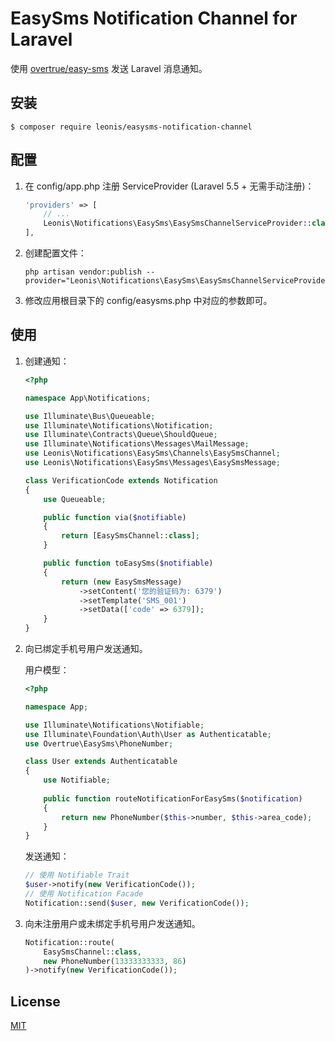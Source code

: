 # EasySms Notification Channel for Laravel

使用 [overtrue/easy-sms](https://github.com/overtrue/easy-sms) 发送 Laravel 消息通知。

## 安装

```shell
$ composer require leonis/easysms-notification-channel
```

## 配置

1. 在 config/app.php 注册 ServiceProvider (Laravel 5.5 + 无需手动注册)：

    ```php
    'providers' => [
        // ...
        Leonis\Notifications\EasySms\EasySmsChannelServiceProvider::class,
    ],
    ```

2. 创建配置文件：

    ```shell
    php artisan vendor:publish --provider="Leonis\Notifications\EasySms\EasySmsChannelServiceProvider"
    ```
    
3. 修改应用根目录下的 config/easysms.php 中对应的参数即可。

## 使用

1. 创建通知：

    ```php
    <?php

    namespace App\Notifications;

    use Illuminate\Bus\Queueable;
    use Illuminate\Notifications\Notification;
    use Illuminate\Contracts\Queue\ShouldQueue;
    use Illuminate\Notifications\Messages\MailMessage;
    use Leonis\Notifications\EasySms\Channels\EasySmsChannel;
    use Leonis\Notifications\EasySms\Messages\EasySmsMessage;

    class VerificationCode extends Notification
    {
        use Queueable;

        public function via($notifiable)
        {
            return [EasySmsChannel::class];
        }

        public function toEasySms($notifiable)
        {
            return (new EasySmsMessage)
                ->setContent('您的验证码为: 6379')
                ->setTemplate('SMS_001')
                ->setData(['code' => 6379]);
        }
    }
    ```
    
2. 向已绑定手机号用户发送通知。
    
    用户模型：
    ```php
    <?php
    
    namespace App;
    
    use Illuminate\Notifications\Notifiable;
    use Illuminate\Foundation\Auth\User as Authenticatable;
    use Overtrue\EasySms\PhoneNumber;
    
    class User extends Authenticatable
    {
        use Notifiable;
     
        public function routeNotificationForEasySms($notification)
        {
            return new PhoneNumber($this->number, $this->area_code);
        }
    }
    ```
    
    发送通知：
    
    ```php
    // 使用 Notifiable Trait
    $user->notify(new VerificationCode());
    // 使用 Notification Facade
    Notification::send($user, new VerificationCode());
    ```

3. 向未注册用户或未绑定手机号用户发送通知。
    
    ```php
    Notification::route(
        EasySmsChannel::class,
        new PhoneNumber(13333333333, 86)
    )->notify(new VerificationCode());
    ```

## License

[MIT](https://github.com/yl/easysms-notification-channel/blob/master/LICENSE)
